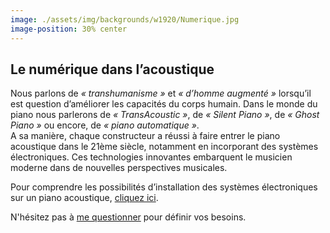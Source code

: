 ```yaml
---
image: ./assets/img/backgrounds/w1920/Numerique.jpg
image-position: 30% center
---
```


## Le numérique dans l’acoustique

Nous parlons de _« transhumanisme »_ et _« d’homme augmenté »_ lorsqu’il est question d’améliorer les capacités du corps humain. Dans le monde du piano nous parlerons de _« TransAcoustic »_, de _« Silent Piano »_, de _« Ghost Piano »_ ou encore, de _« piano automatique »_.  
A sa manière, chaque constructeur a réussi à faire entrer le piano acoustique dans le 21ème siècle, notamment en incorporant des systèmes électroniques. Ces technologies innovantes embarquent le musicien moderne dans de nouvelles perspectives musicales.

Pour comprendre les possibilités d’installation des systèmes électroniques sur un piano acoustique, [cliquez ici](#).

N'hésitez pas à [me questionner](./#contact) pour définir vos besoins. 

